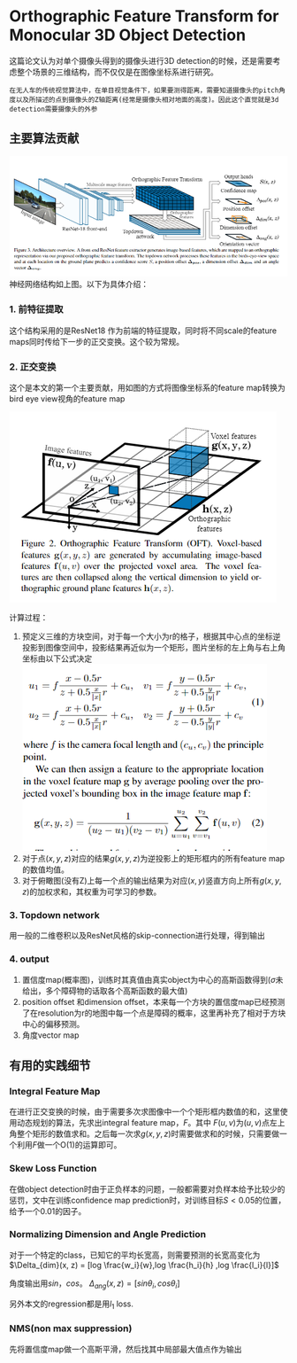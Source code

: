 # Orthographic Feature Transform for Monocular 3D Object Detection

这篇论文认为对单个摄像头得到的摄像头进行3D detection的时候，还是需要考虑整个场景的三维结构，而不仅仅是在图像坐标系进行研究。

    在无人车的传统视觉算法中，在单目视觉条件下，如果要测得距离，需要知道摄像头的pitch角度以及所描述的点到摄像头的Z轴距离(经常是摄像头相对地面的高度)。因此这个直觉就是3d detection需要摄像头的外参

## 主要算法贡献
![神经网络结构](./res/ortho_network_structure.png)
神经网络结构如上图。以下为具体介绍：

### 1. 前特征提取

这个结构采用的是ResNet18 作为前端的特征提取，同时将不同scale的feature maps同时传给下一步的正交变换。这个较为常规。

### 2. 正交变换

这个是本文的第一个主要贡献，用如图的方式将图像坐标系的feature map转换为bird eye view视角的feature map

![正交变换](./res/正交.png)

计算过程：
1. 预定义三维的方块空间，对于每一个大小为r的格子，根据其中心点的坐标逆投影到图像空间中，投影结果再近似为一个矩形，图片坐标的左上角与右上角坐标由以下公式决定![正交变换](./res/转换方式.png)
2. 对于点$(x, y, z)$对应的结果$g(x, y, z)$为逆投影上的矩形框内的所有feature map的数值均值。
3. 对于俯瞰图(没有Z)上每一个点的输出结果为对应$(x, y)$竖直方向上所有$g(x, y, z)$的加权求和，其权重为可学习的参数。

### 3. Topdown network

用一般的二维卷积以及ResNet风格的skip-connection进行处理，得到输出

### 4. output

1. 置信度map(概率图)，训练时其真值由真实object为中心的高斯函数得到($\sigma$未给出，多个障碍物的话取各个高斯函数的最大值)
2. position offset 和dimension offset，本来每一个方块的置信度map已经预测了在resolution为r的地图中每一个点是障碍的概率，这里再补充了相对于方块中心的偏移预测。
3. 角度vector map
   
## 有用的实践细节

### Integral Feature Map 
在进行正交变换的时候，由于需要多次求图像中一个个矩形框内数值的和，这里使用动态规划的算法，先求出integral feature map，$F$。其中 $F(u,v)$为$(u,v)$点左上角整个矩形的数值求和。之后每一次求$g(x, y, z)$时需要做求和的时候，只需要做一个利用$F$做一个O(1)的运算即可。

### Skew Loss Function
在做object detection时由于正负样本的问题，一般都需要对负样本给予比较少的惩罚，文中在训练confidence map prediction时，对训练目标$S<0.05$的位置，给予一个0.01的因子。

### Normalizing Dimension and Angle Prediction
对于一个特定的class，已知它的平均长宽高，则需要预测的长宽高变化为$\Delta_{dim}(x, z) = [log \frac{w_i}{w},log \frac{h_i}{h} ,log \frac{l_i}{l}]$

角度输出用$sin，cos$。
$\Delta_{ang}(x,z) = [sin\theta_i, cos\theta_i]$

另外本文的regression都是用$l_1$ loss.

### NMS(non max suppression)
先将置信度map做一个高斯平滑，然后找其中局部最大值点作为输出